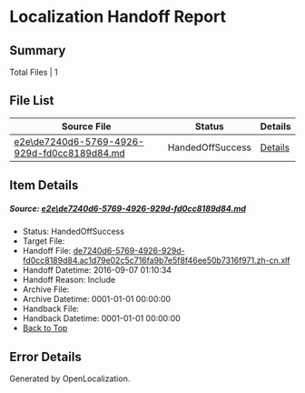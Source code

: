 # <a name='report-top'></a> Localization Handoff Report

## Summary
 Total Files | 1

## File List
 Source File | Status | Details 
 ----------- | ------ | ------- 
 [e2e\de7240d6-5769-4926-929d-fd0cc8189d84.md](https://github.com/OpenLocalizationTestOrg/ol-test0/blob/1810839e27b541a44727052b02e458b159d57319/e2e/de7240d6-5769-4926-929d-fd0cc8189d84.md) | HandedOffSuccess | [Details](#6ad42e88187a6b3b65efa36c5c49cb4d507757c34)

## Item Details
##### <a name='6ad42e88187a6b3b65efa36c5c49cb4d507757c34'></a> Source: [e2e\de7240d6-5769-4926-929d-fd0cc8189d84.md](https://github.com/OpenLocalizationTestOrg/ol-test0/blob/1810839e27b541a44727052b02e458b159d57319/e2e/de7240d6-5769-4926-929d-fd0cc8189d84.md)
* Status: HandedOffSuccess
* Target File: 
* Handoff File: [de7240d6-5769-4926-929d-fd0cc8189d84.ac1d79e02c5c716fa9b7e5f8f46ee50b7316f971.zh-cn.xlf](https://github.com/OpenLocalizationTestOrg/ol-test0-handoff/blob/23648d753f4b13de599d1afae379bd4797123d1d/ol-handoff/OpenLocalizationTestOrg/ol-test0-zhcn/ci/ht/de7240d6-5769-4926-929d-fd0cc8189d84.ac1d79e02c5c716fa9b7e5f8f46ee50b7316f971.zh-cn.xlf)
* Handoff Datetime: 2016-09-07 01:10:34
* Handoff Reason: Include
* Archive File: 
* Archive Datetime: 0001-01-01 00:00:00
* Handback File: 
* Handback Datetime: 0001-01-01 00:00:00
* [Back to Top](#report-top)


## Error Details

Generated by OpenLocalization.
